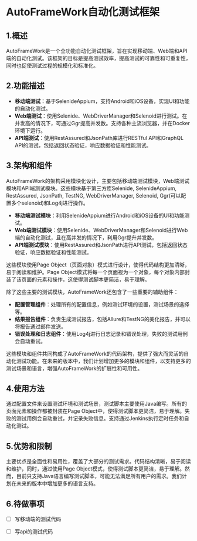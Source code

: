 # AutoFrameWork自动化测试框架

## 1.概述

AutoFrameWork是一个全功能自动化测试框架，旨在实现移动端、Web端和API端的自动化测试。该框架的目标是提高测试效率，提高测试的可靠性和可重复性，同时也促使测试过程的规模化和标准化。

## 2.功能描述

- **移动端测试**：基于SelenideAppium，支持Android和iOS设备，实现UI和功能的自动化测试。
- **Web端测试**：使用Selenide、WebDriverManager和Selenoid进行测试。在并发高的情况下，可通过Ggr提高并发数。支持各种主流浏览器，并在Docker环境下运行。
- **API端测试**：使用RestAssured和JsonPath库进行RESTful API和GraphQL API的测试，包括返回状态验证，响应数据验证和性能测试。

## 3.架构和组件

AutoFrameWork的架构采用模块化设计，主要包括移动端测试模块，Web端测试模块和API端测试模块。这些模块基于第三方库Selenide, SelenideAppium, RestAssured, JsonPath, TestNG, WebDriverManager, Selenoid, Ggr(可以配置多个selenoid)和Log4j进行操作。

- **移动端测试模块**：利用SelenideAppium进行Android和iOS设备的UI和功能测试。
- **Web端测试模块**：使用Selenide、WebDriverManager和Selenoid进行Web端的自动化测试，且在高并发的情况下，利用Ggr提升并发数。
- **API端测试模块**：使用RestAssured和JsonPath进行API测试，包括返回状态验证，响应数据验证和性能测试。

这些模块使用Page Object（页面对象）模式进行设计，使得代码结构更加清晰，易于阅读和维护。Page Object模式将每一个页面视为一个对象，每个对象内部封装了该页面的元素和操作，这使得测试脚本更简洁，易于理解。

除了这些主要的测试模块，AutoFrameWork还包含了一些重要的辅助组件：

- **配置管理组件**：处理所有的配置信息，例如测试环境的设置，测试场景的选择等。
- **结果报告组件**：负责生成测试报告，包括Allure和TestNG的美化报告，并可以将报告通过邮件发送。
- **错误处理和日志组件**：使用Log4j进行日志记录和错误处理，失败的测试用例会自动重试。

这些模块和组件共同构成了AutoFrameWork的代码架构，提供了强大而灵活的自动化测试功能。在未来的版本中，我们计划增加更多的模块和组件，以支持更多的测试场景和语言，增强AutoFrameWork的扩展性和可用性。

## 4.使用方法

通过配置文件来设置测试环境和测试场景，测试脚本主要使用Java编写。所有的页面元素和操作都被封装在Page Object中，使得测试脚本更简洁，易于理解。失败的测试用例会自动重试，并记录失败信息。支持通过Jenkins执行定时任务和自动化测试。

## 5.优势和限制

主要优点是全面性和易用性，覆盖了大部分的测试需求。代码结构清晰，易于阅读和维护，同时，通过使用Page Object模式，使得测试脚本更简洁，易于理解。然而，目前只支持Java语言编写测试脚本，可能无法满足所有用户的需求。我们计划在未来的版本中增加更多的语言支持。

## 6.待做事项

- [ ] 写移动端的测试代码

- [ ] 写api的测试代码

  

